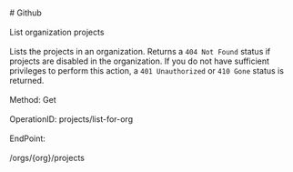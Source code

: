 <br>#     Github</br>
<br>List organization projects</br>
<br>Lists the projects in an organization. Returns a `404 Not Found` status if projects are disabled in the organization. If you do not have sufficient privileges to perform this action, a `401 Unauthorized` or `410 Gone` status is returned.</br>
<br>Method: Get</br>
<br>OperationID: projects/list-for-org</br>
<br>EndPoint:</br>
<br>/orgs/{org}/projects</br>
